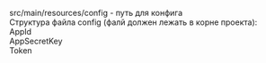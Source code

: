 src/main/resources/config  -  путь для конфига <br/>
Структура файла config (фалй должен лежать в корне проекта):<br/>
AppId<br/>
AppSecretKey<br/>
Token<br/>
